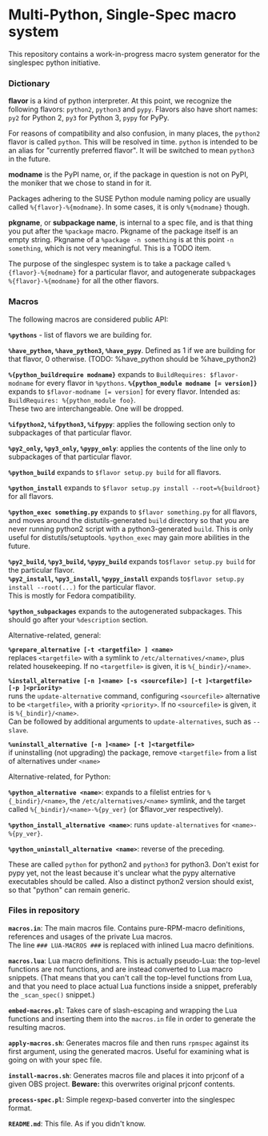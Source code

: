 # Multi-Python, Single-Spec macro system

This repository contains a work-in-progress macro system generator for the singlespec python initiative.

### Dictionary

__flavor__ is a kind of python interpreter. At this point, we recognize the following flavors: `python2`, `python3` and `pypy`.
Flavors also have short names: `py2` for Python 2, `py3` for Python 3, `pypy` for PyPy.

For reasons of compatibility and also confusion, in many places, the `python2` flavor is called `python`. This will be resolved in time. `python` is intended to be an alias for "currently preferred flavor". It will be switched to mean `python3` in the future.

__modname__ is the PyPI name, or, if the package in question is not on PyPI, the moniker that we chose to stand in for it.

Packages adhering to the SUSE Python module naming policy are usually called `%{flavor}-%{modname}`. In some cases, it is only `%{modname}` though.

__pkgname__, or __subpackage name__, is internal to a spec file, and is that thing you put after the `%package` macro. Pkgname of the package itself is an empty string. Pkgname of a `%package -n something` is at this point `-n something`, which is not very meaningful. This is a TODO item.

The purpose of the singlespec system is to take a package called `%{flavor}-%{modname}` for a particular flavor, and autogenerate subpackages `%{flavor}-%{modname}` for all the other flavors.

### Macros

The following macros are considered public API:

__`%pythons`__ - list of flavors we are building for.

__`%have_python`, `%have_python3`, `%have_pypy`__. Defined as 1 if we are building for that flavor, 0 otherwise. (TODO: %have_python should be %have_python2)

__`%{python_buildrequire modname}`__ expands to `BuildRequires: $flavor-modname` for every flavor in `%pythons`.
__`%{python_module modname [= version]}`__ expands to `$flavor-modname [= version]` for every flavor. Intended as: `BuildRequires: %{python_module foo}`.  
These two are interchangeable. One will be dropped.

__`%ifpython2`, `%ifpython3`, `%ifpypy`__: applies the following section only to subpackages of that particular flavor.

__`%py2_only`, `%py3_only`, `%pypy_only`__: applies the contents of the line only to subpackages of that particular flavor.

__`%python_build`__ expands to `$flavor setup.py build` for all flavors.

__`%python_install`__ expands to `$flavor setup.py install --root=%{buildroot}` for all flavors.

__`%python_exec something.py`__ expands to `$flavor something.py` for all flavors, and moves around the distutils-generated `build` directory so that you are never running python2 script with a python3-generated `build`. This is only useful for distutils/setuptools. `%python_exec` may gain more abilities in the future.

__`%py2_build`, `%py3_build`, `%pypy_build`__ expands to`$flavor setup.py build` for the particular flavor.  
__`%py2_install`, `%py3_install`, `%pypy_install`__ expands to`$flavor setup.py install --root(...)` for the particular flavor.  
This is mostly for Fedora compatibility.

__`%python_subpackages`__ expands to the autogenerated subpackages. This should go after your `%description` section.

Alternative-related, general:

__`%prepare_alternative [-t <targetfile> ] <name>`__  
replaces `<targetfile>` with a symlink to `/etc/alternatives/<name>`, plus related housekeeping. If no `<targetfile>` is given, it is `%{_bindir}/<name>`.

__`%install_alternative [-n ]<name> [-s <sourcefile>] [-t ]<targetfile> [-p ]<priority>`__  
runs the `update-alternative` command, configuring `<sourcefile>` alternative to be `<targetfile>`, with a priority `<priority>`. If no `<sourcefile>` is given, it is `%{_bindir}/<name>`.  
Can be followed by additional arguments to `update-alternatives`, such as `--slave`.

__`%uninstall_alternative [-n ]<name> [-t ]<targetfile>`__  
if uninstalling (not upgrading) the package, remove `<targetfile>` from a list of alternatives under `<name>`

Alternative-related, for Python:

__`%python_alternative <name>`__: expands to a filelist entries for `%{_bindir}/<name>`, the `/etc/alternatives/<name>` symlink, and the target called `%{_bindir}/<name>-%{py_ver}` (or $flavor_ver respectively).

__`%python_install_alternative <name>`__: runs `update-alternatives` for  `<name>-%{py_ver}`.

__`%python_uninstall_alternative <name>`__: reverse of the preceding.

These are called `python` for python2 and `python3` for python3. Don't exist for pypy yet, not the least because it's unclear what the pypy alternative executables should be called. Also a distinct python2 version should exist, so that "python" can remain generic.


### Files in repository

__`macros.in`__: 
The main macros file. Contains pure-RPM-macro definitions, references and usages of the private Lua macros.  
The line `### LUA-MACROS ###` is replaced with inlined Lua macro definitions.

__`macros.lua`__: Lua macro definitions. This is actually pseudo-Lua: the top-level functions are not functions, and are instead converted to Lua macro snippets. (That means that you can't call the top-level functions from Lua, and that you need to place actual Lua functions inside a snippet, preferably the `_scan_spec()` snippet.)  

__`embed-macros.pl`__: Takes care of slash-escaping and wrapping the Lua functions and inserting them into the `macros.in` file in order to generate the resulting macros.

__`apply-macros.sh`__: Generates macros file and then runs `rpmspec` against its first argument, using the generated macros. Useful for examining what is going on with your spec file.

__`install-macros.sh`__: Generates macros file and places it into prjconf of a given OBS project. __Beware:__ this overwrites original prjconf contents.

__`process-spec.pl`__: Simple regexp-based converter into the singlespec format.

__`README.md`__: This file. As if you didn't know.
